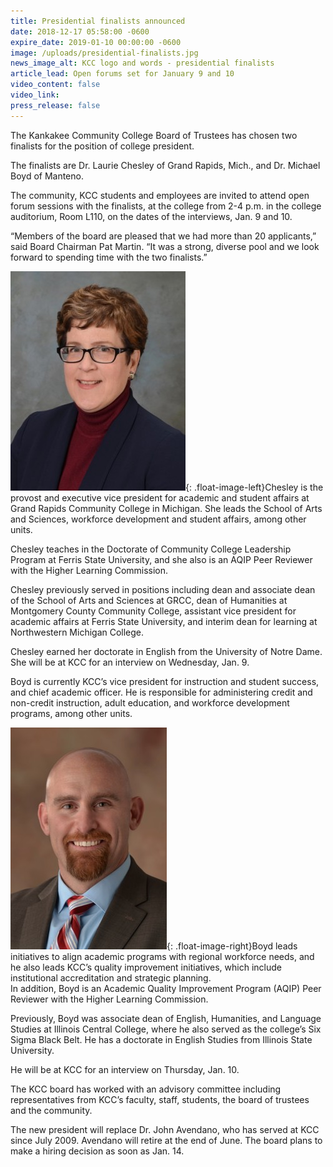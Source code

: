 ```yaml
---
title: Presidential finalists announced
date: 2018-12-17 05:58:00 -0600
expire_date: 2019-01-10 00:00:00 -0600
image: /uploads/presidential-finalists.jpg
news_image_alt: KCC logo and words - presidential finalists
article_lead: Open forums set for January 9 and 10
video_content: false
video_link:
press_release: false
---
```


The Kankakee Community College Board of Trustees has chosen two finalists for the position of college president.

The finalists are Dr. Laurie Chesley of Grand Rapids, Mich., and Dr. Michael Boyd of Manteno.

The community, KCC students and employees are invited to attend open forum sessions with the finalists, at the college from 2-4 p.m. in the college auditorium, Room L110, on the dates of the interviews, Jan. 9 and 10.

“Members of the board are pleased that we had more than 20 applicants,” said Board Chairman Pat Martin. “It was a strong, diverse pool and we look forward to spending time with the two finalists.”

![](/uploads/dr--laurie-chesley---small.jpg){: .float-image-left}Chesley is the provost and executive vice president for academic and student affairs at Grand Rapids Community College in Michigan. She leads the School of Arts and Sciences, workforce development and student affairs, among other units.

Chesley teaches in the Doctorate of Community College Leadership Program at Ferris State University, and she also is an AQIP Peer Reviewer with the Higher Learning Commission.

Chesley previously served in positions including dean and associate dean of the School of Arts and Sciences at GRCC, dean of Humanities at Montgomery County Community College, assistant vice president for academic affairs at Ferris State University, and interim dean for learning at Northwestern Michigan College.

Chesley earned her doctorate in English from the University of Notre Dame.<br>She will be at KCC for an interview on Wednesday, Jan. 9.

Boyd is currently KCC’s vice president for instruction and student success, and chief academic officer. He is responsible for administering credit and non-credit instruction, adult education, and workforce development programs, among other units.

![](/uploads/boyd---copy.jpg){: .float-image-right}Boyd leads initiatives to align academic programs with regional workforce needs, and he also leads KCC’s quality improvement initiatives, which include institutional accreditation and strategic planning.<br>In addition, Boyd is an Academic Quality Improvement Program (AQIP) Peer Reviewer with the Higher Learning Commission.

Previously, Boyd was associate dean of English, Humanities, and Language Studies at Illinois Central College, where he also served as the college’s Six Sigma Black Belt. He has a doctorate in English Studies from Illinois State University.

He will be at KCC for an interview on Thursday, Jan. 10.

The KCC board has worked with an advisory committee including representatives from KCC’s faculty, staff, students, the board of trustees and the community. 

The new president will replace Dr. John Avendano, who has served at KCC since July 2009. Avendano will retire at the end of June. The board plans to make a hiring decision as soon as Jan. 14.
